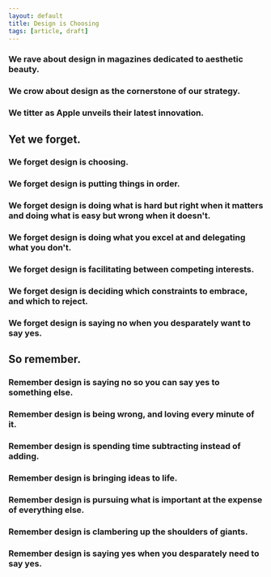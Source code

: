 ```yaml
---
layout: default
title: Design is Choosing
tags: [article, draft]
---
```


### We rave about design in magazines dedicated to aesthetic beauty.

### We crow about design as the cornerstone of our strategy.

### We titter as Apple unveils their latest innovation.

## Yet we forget.

### We forget design is choosing.

### We forget design is putting things in order.

### We forget design is doing what is hard but right when it matters and doing what is easy but wrong when it doesn\'t.

### We forget design is doing what you excel at and delegating what you don\'t.

### We forget design is facilitating between competing interests.

### We forget design is deciding which constraints to embrace, and which to reject.

### We forget design is saying no when you desparately want to say yes.

## So remember.

### Remember design is saying no so you can say yes to something else.

### Remember design is being wrong, and loving every minute of it.

### Remember design is spending time subtracting instead of adding.

### Remember design is bringing ideas to life.

### Remember design is pursuing what is important at the expense of everything else.

### Remember design is clambering up the shoulders of giants.

### Remember design is saying yes when you desparately need to say yes.
